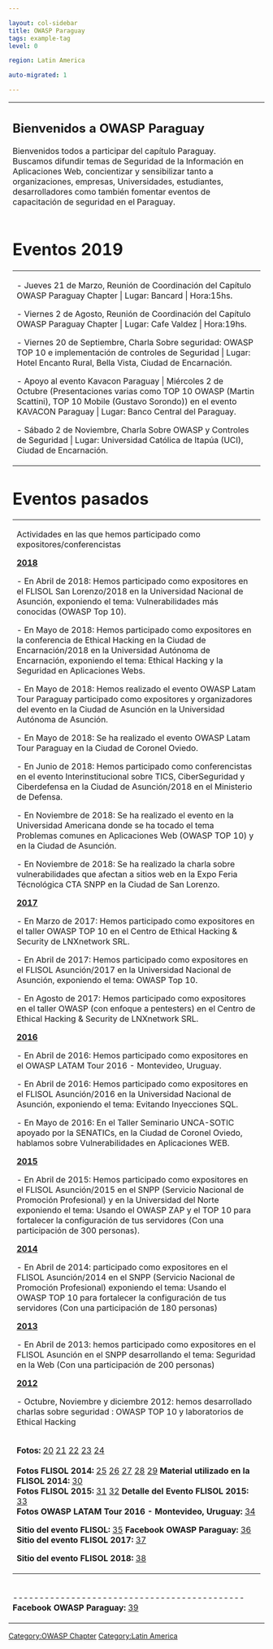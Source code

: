 ```yaml
---

layout: col-sidebar
title: OWASP Paraguay
tags: example-tag
level: 0

region: Latin America

auto-migrated: 1

---
```



<table>
<tbody>
<tr class="odd">
<td><h2 id="bienvenidos_a_owasp_paraguay">Bienvenidos a OWASP Paraguay</h2>
<p>Bienvenidos todos a participar del capítulo Paraguay.<br />
Buscamos difundir temas de Seguridad de la Información en Aplicaciones Web, concientizar y sensibilizar tanto a organizaciones, empresas, Universidades, estudiantes, desarrolladores como también fomentar eventos de capacitación de seguridad en el Paraguay.<br />
<br />
</p>
<h1 id="eventos_2019"><strong>Eventos 2019</strong></h1>
<table>
<tbody>
<tr class="odd">
<td><p>- Jueves 21 de Marzo, Reunión de Coordinación del Capítulo OWASP Paraguay Chapter | Lugar: Bancard | Hora:15hs.</p>
<p>- Viernes 2 de Agosto, Reunión de Coordinación del Capítulo OWASP Paraguay Chapter | Lugar: Cafe Valdez | Hora:19hs.</p>
<p>- Viernes 20 de Septiembre, Charla Sobre seguridad: OWASP TOP 10 e implementación de controles de Seguridad | Lugar: Hotel Encanto Rural, Bella Vista, Ciudad de Encarnación.</p>
<p>- Apoyo al evento Kavacon Paraguay | Miércoles 2 de Octubre (Presentaciones varias como TOP 10 OWASP (Martin Scattini), TOP 10 Mobile (Gustavo Sorondo)) en el evento KAVACON Paraguay | Lugar: Banco Central del Paraguay.</p>
<p>- Sábado 2 de Noviembre, Charla Sobre OWASP y Controles de Seguridad | Lugar: Universidad Católica de Itapúa (UCI), Ciudad de Encarnación.</p></td>
</tr>
</tbody>
</table>
<h1 id="eventos_pasados"><strong>Eventos pasados</strong></h1>
<table>
<tbody>
<tr class="odd">
<td><p>Actividades en las que hemos participado como expositores/conferencistas</p>
<p><strong><u>2018</u></strong></p>
<p>- En Abril de 2018: Hemos participado como expositores en el FLISOL San Lorenzo/2018 en la Universidad Nacional de Asunción, exponiendo el tema: Vulnerabilidades más conocidas (OWASP Top 10).</p>
<p>- En Mayo de 2018: Hemos participado como expositores en la conferencia de Ethical Hacking en la Ciudad de Encarnación/2018 en la Universidad Autónoma de Encarnación, exponiendo el tema: Ethical Hacking y la Seguridad en Aplicaciones Webs.</p>
<p>- En Mayo de 2018: Hemos realizado el evento OWASP Latam Tour Paraguay participado como expositores y organizadores del evento en la Ciudad de Asunción en la Universidad Autónoma de Asunción.</p>
<p>- En Mayo de 2018: Se ha realizado el evento OWASP Latam Tour Paraguay en la Ciudad de Coronel Oviedo.</p>
<p>- En Junio de 2018: Hemos participado como conferencistas en el evento Interinstitucional sobre TICS, CiberSeguridad y Ciberdefensa en la Ciudad de Asunción/2018 en el Ministerio de Defensa.</p>
<p>- En Noviembre de 2018: Se ha realizado el evento en la Universidad Americana donde se ha tocado el tema Problemas comunes en Aplicaciones Web (OWASP TOP 10) y en la Ciudad de Asunción.</p>
<p>- En Noviembre de 2018: Se ha realizado la charla sobre vulnerabilidades que afectan a sitios web en la Expo Feria Técnológica CTA SNPP en la Ciudad de San Lorenzo.</p>
<p><strong><u>2017</u></strong></p>
<p>- En Marzo de 2017: Hemos participado como expositores en el taller OWASP TOP 10 en el Centro de Ethical Hacking &amp; Security de LNXnetwork SRL.</p>
<p>- En Abril de 2017: Hemos participado como expositores en el FLISOL Asunción/2017 en la Universidad Nacional de Asunción, exponiendo el tema: OWASP Top 10.</p>
<p>- En Agosto de 2017: Hemos participado como expositores en el taller OWASP (con enfoque a pentesters) en el Centro de Ethical Hacking &amp; Security de LNXnetwork SRL.</p>
<p><strong><u>2016</u></strong></p>
<p>- En Abril de 2016: Hemos participado como expositores en el OWASP LATAM Tour 2016 - Montevideo, Uruguay.</p>
<p>- En Abril de 2016: Hemos participado como expositores en el FLISOL Asunción/2016 en la Universidad Nacional de Asunción, exponiendo el tema: Evitando Inyecciones SQL.</p>
<p>- En Mayo de 2016: En el Taller Seminario UNCA-SOTIC apoyado por la SENATICs, en la Ciudad de Coronel Oviedo, hablamos sobre Vulnerabilidades en Aplicaciones WEB.</p>
<p><strong><u>2015</u></strong></p>
<p>- En Abril de 2015: Hemos participado como expositores en el FLISOL Asunción/2015 en el SNPP (Servicio Nacional de Promoción Profesional) y en la Universidad del Norte exponiendo el tema: Usando el OWASP ZAP y el TOP 10 para fortalecer la configuración de tus servidores (Con una participación de 300 personas).</p>
<p><strong><u>2014</u></strong></p>
<p>- En Abril de 2014: participado como expositores en el FLISOL Asunción/2014 en el SNPP (Servicio Nacional de Promoción Profesional) exponiendo el tema: Usando el OWASP TOP 10 para fortalecer la configuración de tus servidores (Con una participación de 180 personas)</p>
<p><strong><u>2013</u></strong></p>
<p>- En Abril de 2013: hemos participado como expositores en el FLISOL Asunción en el SNPP desarrollando el tema: Seguridad en la Web (Con una participación de 200 personas)</p>
<p><strong><u>2012</u></strong></p>
<p>- Octubre, Noviembre y diciembre 2012: hemos desarrollado charlas sobre seguridad : OWASP TOP 10 y laboratorios de Ethical Hacking</p>
<p><br />
<strong>Fotos:</strong> <a href="http://sphotos-b.ak.fbcdn.net/hphotos-ak-frc3/960126_464291456981825_1698107960_n.jpg">20</a> <a href="http://sphotos-f.ak.fbcdn.net/hphotos-ak-ash4/417966_464291436981827_1863444015_n.jpg">21</a> <a href="http://sphotos-d.ak.fbcdn.net/hphotos-ak-ash3/944254_464291400315164_356623694_n.jpg">22</a> <a href="http://sphotos-a.ak.fbcdn.net/hphotos-ak-ash3/946657_464291283648509_644887920_n.jpg">23</a> <a href="http://sphotos-h.ak.fbcdn.net/hphotos-ak-prn1/163579_464291450315159_1936361748_n.jpg">24</a><br />
<br />
<strong>Fotos FLISOL 2014:</strong> <a href="http://www.codigo-linux.com/files/flisol2014sml.jpg">25</a> <a href="http://www.codigo-linux.com/site/sites/default/files/styles/galeria_grande/public/galerias/DSC09479.JPG?itok=tFB3py0q">26</a> <a href="http://www.codigo-linux.com/site/sites/default/files/styles/galeria_grande/public/galerias/DSC09480.JPG?itok=FbKBoM1F">27</a> <a href="http://www.codigo-linux.com/site/sites/default/files/styles/galeria_miniatura/public/galerias/DSC09488.JPG?itok=9KLyADWB">28</a> <a href="http://www.codigo-linux.com/site/sites/default/files/styles/galeria_miniatura/public/galerias/DSC09483.JPG?itok=3m0Wi3f_">29</a> <strong>Material utilizado en la FLISOL 2014:</strong> <a href="https://drive.google.com/file/d/0ByO7C_gQqPnSd1M0bTZYNGl3NHc/edit?usp=sharing">30</a><br />
<strong>Fotos FLISOL 2015:</strong> <a href="http://deshn.wdfiles.com/local--files/eventos:2015:04:25:flisol-2015/flisol2015-flisol2015a.jpg">31</a> <a href="https://www.facebook.com/uninorteparaguay/photos/a.924508757570727.1073742223.265242980163978/924512930903643/?type=1">32</a> <strong>Detalle del Evento FLISOL 2015:</strong> <a href="http://www.flisol.info/FLISOL2015/Paraguay/Asuncion?highlight=%28\bCategoryCity\b%29">33</a><br />
<strong>Fotos OWASP LATAM Tour 2016 - Montevideo, Uruguay:</strong> <a href="https://pbs.twimg.com/media/CgmmLV_WIAE1g1m.jpg">34</a></p>
<p><strong>Sitio del evento FLISOL:</strong> <a href="http://codigo-linux.com/site/content/presentaciones-flisol-2013-snpp-asunci%C3%B3n">35</a> <strong>Facebook OWASP Paraguay:</strong> <a href="http://www.facebook.com/media/set/?set=a.464291270315177.1073741825.383788948365410&amp;type=1">36</a><br />
<strong>Sitio del evento FLISOL 2017:</strong> <a href="http://www.codigo-linux.com/site/content/flisol-2017-san-lorenzo-paraguay">37</a></p>
<p><strong>Sitio del evento FLISOL 2018:</strong> <a href="http://www.codigo-linux.com/site/content/flisol-2018-san-lorenzo-paraguay">38</a></p></td>
</tr>
</tbody>
</table>
<p><br />
-------------------------------------------- <strong>Facebook OWASP Paraguay:</strong> <a href="https://www.facebook.com/pages/Owasp-Paraguay/383788948365410">39</a></p></td>
</tr>
</tbody>
</table>

[Category:OWASP Chapter](Category:OWASP_Chapter "wikilink")
[Category:Latin America](Category:Latin_America "wikilink")
